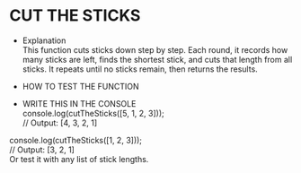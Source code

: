 # CUT THE STICKS

- Explanation  
This function cuts sticks down step by step. Each round, it records how many sticks are left, finds the shortest stick, and cuts that length from all sticks. It repeats until no sticks remain, then returns the results.

- HOW TO TEST THE FUNCTION

- WRITE THIS IN THE CONSOLE  
console.log(cutTheSticks([5, 1, 2, 3]));  
// Output: [4, 3, 2, 1]  

console.log(cutTheSticks([1, 2, 3]));     
// Output: [3, 2, 1]  
Or test it with any list of stick lengths.